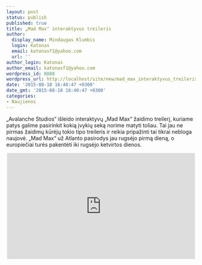 ```yaml
---
layout: post
status: publish
published: true
title: „Mad Max" interaktyvus treileris
author:
  display_name: Mindaugas Klumbis
  login: Katonas
  email: katonasf1@yahoo.com
  url: ''
author_login: Katonas
author_email: katonasf1@yahoo.com
wordpress_id: 8888
wordpress_url: http://localhost/site/new/mad_max_interaktyvus_treileris/
date: '2015-08-18 16:40:47 +0300'
date_gmt: '2015-08-18 16:40:47 +0300'
categories:
- Naujienos
---
```

<p>
	&bdquo;Avalanche Studios&ldquo; i&scaron;leido interaktyvų &bdquo;Mad Max&ldquo; žaidimo treilerį, kuriame patys galime pasirinkit kokią įvykių seką norime matyti toliau. Tai jau ne pirmas žaidimų kūrėjų tokio tipo treileris ir reikia pripažinti tai tikrai nebloga naujovė. &bdquo;Mad Max&ldquo; už Atlanto pasirodys jau rugsėjo pirmą dieną, o europiečiai turės pakentėti iki rugsėjo ketvirtos dienos.&nbsp;</p>
<p style="text-align: center;">
	<iframe allowfullscreen="" frameborder="0" height="281" src="https://www.youtube.com/embed/gI0iHj94xvw" width="500"></iframe></p>
